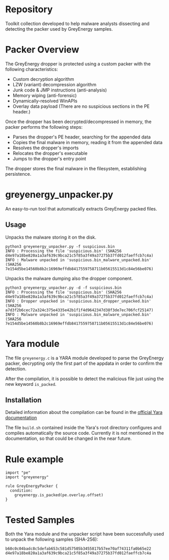 # Repository
Toolkit collection developed to help malware analysts dissecting and detecting the packer used by GreyEnergy samples.

# Packer Overview
The GreyEnergy dropper is protected using a custom packer with the following characteristics:
* Custom decryption algorithm
* LZW (variant) decompression algorithm
* Junk code & JMP instructions (anti-analysis)
* Memory wiping (anti-forensic)
* Dynamically-resolved WinAPIs
* Overlay data payload (There are no suspicious sections in the PE header.)

Once the dropper has been decrypted/decompressed in memory, the packer performs the following steps:
* Parses the dropper's PE header, searching for the appended data
* Copies the final malware in memory, reading it from the appended data
* Resolves the dropper's imports
* Relocates the dropper's executable
* Jumps to the dropper's entry point

The dropper stores the final malware in the filesystem, establishing persistence.

# greyenergy_unpacker.py
An easy-to-run tool that automatically extracts GreyEnergy packed files.

## Usage
Unpacks the malware storing it on the disk.
```
python3 greyenergy_unpacker.py -f suspicious.bin
INFO : Processing the file 'suspicious.bin' (SHA256 d4e97a18be820a1a3af639c9bca21c5f85a3f49a37275b37fd012faeffcb7c4a)
INFO : Malware unpacked in 'suspicious.bin_malware_unpacked.bin' (SHA256 7e154d5be14560b8b2c16969effdb8417559758711b05615513d1c84e56be076)
```
Unpacks the malware dumping also the dropper component.
```
python3 greyenergy_unpacker.py -d -f suspicious.bin
INFO : Processing the file 'suspicious.bin' (SHA256 d4e97a18be820a1a3af639c9bca21c5f85a3f49a37275b37fd012faeffcb7c4a)
INFO : Dropper unpacked in 'suspicious.bin_dropper_unpacked.bin' (SHA256 a7d3f2b6cec72a324c375e4335e42b1f1f4d9642347d38f3de7ec706fcf25147)
INFO : Malware unpacked in 'suspicious.bin_malware_unpacked.bin' (SHA256 7e154d5be14560b8b2c16969effdb8417559758711b05615513d1c84e56be076)
```

# Yara module
The file `greyenergy.c` is a YARA module developed to parse the GreyEnergy packer, decrypting only the first part of the appdata in order to confirm the detection.

After the compilation, it is possible to detect the malicious file just using the new keyword `is_packed`.

## Installation
Detailed information about the compilation can be found in the [official Yara documentation](https://yara.readthedocs.io/en/v3.7.0/writingmodules.html#writing-modules)

The file `build.sh` contained inside the Yara's root directory configures and compiles automatically the source code. Currently it is not mentioned in the documentation, so that could be changed in the near future.

# Rule example
```
import "pe"
import "greyenergy"

rule GreyEnergyPacker {
  condition:
    greyenergy.is_packed(pe.overlay.offset)
}
```

# Tested Samples
Both the Yara module and the unpacker script have been successfully used to unpack the following samples (SHA-256):
```
b60c0c04badc8c5defab653c581d57505b3455817b57ee70af74311fa0b65e22
d4e97a18be820a1a3af639c9bca21c5f85a3f49a37275b37fd012faeffcb7c4a
```
